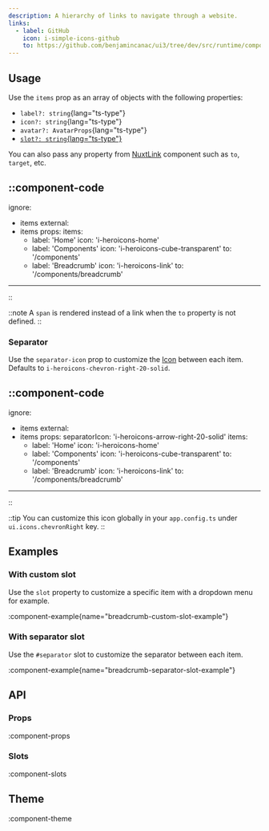 ```yaml
---
description: A hierarchy of links to navigate through a website.
links:
  - label: GitHub
    icon: i-simple-icons-github
    to: https://github.com/benjamincanac/ui3/tree/dev/src/runtime/components/Breadcrumb.vue
---
```


## Usage

Use the `items` prop as an array of objects with the following properties:

- `label?: string`{lang="ts-type"}
- `icon?: string`{lang="ts-type"}
- `avatar?: AvatarProps`{lang="ts-type"}
- [`slot?: string`{lang="ts-type"}](#with-custom-slot)

You can also pass any property from [NuxtLink](https://nuxt.com/docs/api/components/nuxt-link#props) component such as `to`, `target`, etc.

::component-code
---
ignore:
  - items
external:
  - items
props:
  items:
    - label: 'Home'
      icon: 'i-heroicons-home'
    - label: 'Components'
      icon: 'i-heroicons-cube-transparent'
      to: '/components'
    - label: 'Breadcrumb'
      icon: 'i-heroicons-link'
      to: '/components/breadcrumb'
---
::

::note
A `span` is rendered instead of a link when the `to` property is not defined.
::

### Separator

Use the `separator-icon` prop to customize the [Icon](/components/icon) between each item. Defaults to `i-heroicons-chevron-right-20-solid`.

::component-code
---
ignore:
  - items
external:
  - items
props:
  separatorIcon: 'i-heroicons-arrow-right-20-solid'
  items:
    - label: 'Home'
      icon: 'i-heroicons-home'
    - label: 'Components'
      icon: 'i-heroicons-cube-transparent'
      to: '/components'
    - label: 'Breadcrumb'
      icon: 'i-heroicons-link'
      to: '/components/breadcrumb'
---
::

::tip
You can customize this icon globally in your `app.config.ts` under `ui.icons.chevronRight` key.
::

## Examples

### With custom slot

Use the `slot` property to customize a specific item with a dropdown menu for example.

:component-example{name="breadcrumb-custom-slot-example"}

### With separator slot

Use the `#separator` slot to customize the separator between each item.

:component-example{name="breadcrumb-separator-slot-example"}

## API

### Props

:component-props

### Slots

:component-slots

## Theme

:component-theme
